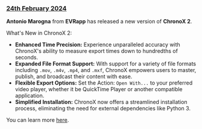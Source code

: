 ### [24th February 2024](/news/20240224)

**Antonio Marogna** from **EVRapp** has released a new version of **ChronoX 2**.

What's New in ChronoX 2:

- **Enhanced Time Precision:** Experience unparalleled accuracy with ChronoX's ability to measure export times down to hundredths of seconds.
- **Expanded File Format Support:** With support for a variety of file formats including `.mov`, `.m4v`, `.mp4`, and `.mxf`, ChronoX empowers users to master, publish, and broadcast their content with ease.
- **Flexible Export Options:** Set the Action: `Open With...` to your preferred video player, whether it be QuickTime Player or another compatible application.
- **Simplified Installation:** ChronoX now offers a streamlined installation process, eliminating the need for external dependencies like Python 3.

You can learn more [here](https://www.evrapp.cloud/chronox).